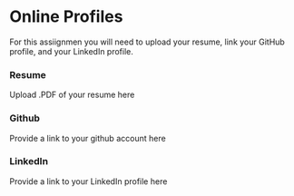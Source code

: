 <h1>Online Profiles</h1>

<p>For this assiignmen you will need to upload your resume, link your GitHub profile, and your LinkedIn profile.</p>

<h3>Resume</h3>
<p>Upload .PDF of your resume here</p>

<h3>Github</h3>
<p>Provide a link to your github account here</p>

<h3>LinkedIn</h3>
<p>Provide a link to your LinkedIn profile here</p>